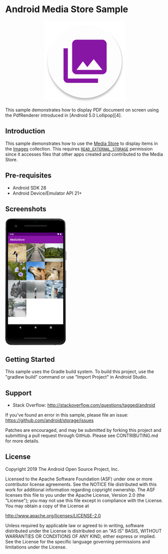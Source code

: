 
Android Media Store Sample
========================================

<div align="center">
<img src="screenshots/icon-web.png" height="256" alt="App Icon"/>
</div>

This sample demonstrates how to display PDF document on screen using
the PdfRenderer introduced in [Android 5.0 Lollipop][4].

Introduction
------------

This sample demonstrates how to use the [Media Store][1] to display items in the
[Images][2] collection. This requires [`READ_EXTERNAL_STORAGE`][3] permission since it accesses
files that other apps created and contributed to the Media Store. 

[1]: https://developer.android.com/reference/android/provider/MediaStore
[2]: https://developer.android.com/reference/android/provider/MediaStore.Images
[3]: https://developer.android.com/reference/android/Manifest.permission.html#READ_EXTERNAL_STORAGE

Pre-requisites
--------------

- Android SDK 28
- Android Device/Emulator API 21+

Screenshots
-------------

<img src="screenshots/app.png" height="400" alt="Screenshot"/>

Getting Started
---------------

This sample uses the Gradle build system. To build this project, use the
"gradlew build" command or use "Import Project" in Android Studio.

Support
-------

- Stack Overflow: http://stackoverflow.com/questions/tagged/android

If you've found an error in this sample, please file an issue:
https://github.com/android/storage/issues

Patches are encouraged, and may be submitted by forking this project and
submitting a pull request through GitHub. Please see CONTRIBUTING.md for more details.

License
-------

Copyright 2019 The Android Open Source Project, Inc.

Licensed to the Apache Software Foundation (ASF) under one or more contributor
license agreements.  See the NOTICE file distributed with this work for
additional information regarding copyright ownership.  The ASF licenses this
file to you under the Apache License, Version 2.0 (the "License"); you may not
use this file except in compliance with the License.  You may obtain a copy of
the License at

http://www.apache.org/licenses/LICENSE-2.0

Unless required by applicable law or agreed to in writing, software
distributed under the License is distributed on an "AS IS" BASIS, WITHOUT
WARRANTIES OR CONDITIONS OF ANY KIND, either express or implied.  See the
License for the specific language governing permissions and limitations under
the License.
